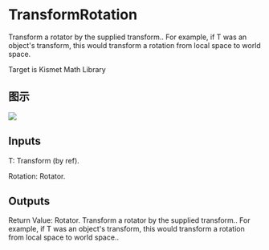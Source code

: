 # TransformRotation

Transform a rotator by the supplied transform.. For example, if T was an object's transform, this would transform a rotation from local space to world space.

Target is Kismet Math Library

## 图示

![]($-20221218-19555107.png)

## Inputs

T: Transform (by ref).

Rotation: Rotator.  

## Outputs

Return Value: Rotator. Transform a rotator by the supplied transform.. For example, if T was an object's transform, this would transform a rotation from local space to world space..

